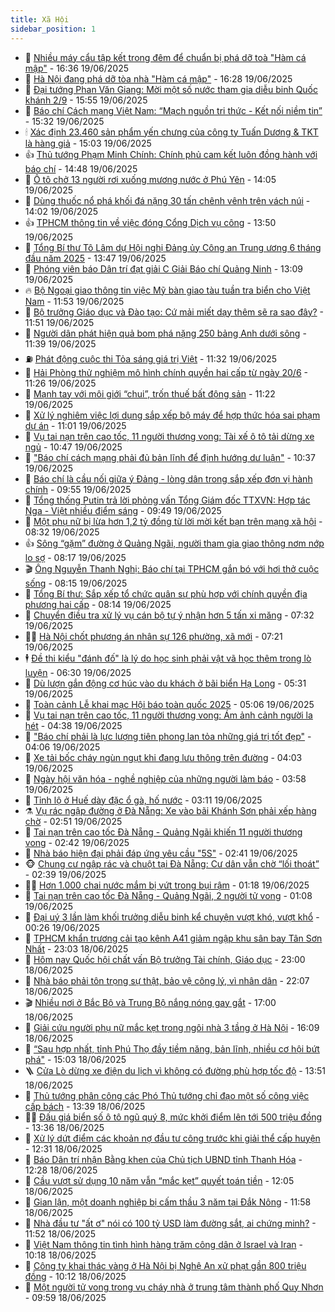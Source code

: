 ```yaml
---
title: Xã Hội
sidebar_position: 1
---
```


<!-- dantri-xa-hoi:START -->
- 🫣 [Nhiều máy cẩu tập kết trong đêm để chuẩn bị phá dỡ toà &quot;Hàm cá mập&quot;](https://dantri.com.vn/xa-hoi/nhieu-may-cau-tap-ket-trong-dem-de-chuan-bi-pha-do-toa-ham-ca-map-20250619232757189.htm) - 16:36 19/06/2025
- 💼 [Hà Nội đang phá dỡ tòa nhà &quot;Hàm cá mập&quot;](https://dantri.com.vn/xa-hoi/ha-noi-dang-pha-do-toa-nha-ham-ca-map-20250619232633397.htm) - 16:28 19/06/2025
- 🎊 [Đại tướng Phan Văn Giang: Mời một số nước tham gia diễu binh Quốc khánh 2/9](https://dantri.com.vn/xa-hoi/dai-tuong-phan-van-giang-moi-mot-so-nuoc-tham-gia-dieu-binh-quoc-khanh-29-20250619224504830.htm) - 15:55 19/06/2025
- 🙉 [Báo chí Cách mạng Việt Nam: “Mạch nguồn tri thức - Kết nối niềm tin”](https://dantri.com.vn/xa-hoi/bao-chi-cach-mang-viet-nam-mach-nguon-tri-thuc-ket-noi-niem-tin-20250619222339092.htm) - 15:32 19/06/2025
- 🕯 [Xác định 23.460 sản phẩm yến chưng của công ty Tuấn Dương &amp; TKT là hàng giả](https://dantri.com.vn/xa-hoi/xac-dinh-23460-san-pham-yen-chung-cua-cong-ty-tuan-duong-tkt-la-hang-gia-20250619215431278.htm) - 15:03 19/06/2025
- 👍 [Thủ tướng Phạm Minh Chính: Chính phủ cam kết luôn đồng hành với báo chí](https://dantri.com.vn/xa-hoi/thu-tuong-pham-minh-chinh-chinh-phu-cam-ket-luon-dong-hanh-voi-bao-chi-20250619213916159.htm) - 14:48 19/06/2025
- 🤖 [Ô tô chở 13 người rơi xuống mương nước ở Phú Yên](https://dantri.com.vn/xa-hoi/o-to-cho-13-nguoi-roi-xuong-muong-nuoc-o-phu-yen-20250619202902696.htm) - 14:05 19/06/2025
- 🙉 [Dùng thuốc nổ phá khối đá nặng 30 tấn chênh vênh trên vách núi](https://dantri.com.vn/xa-hoi/dung-thuoc-no-pha-khoi-da-nang-30-tan-chenh-venh-tren-vach-nui-20250619200739305.htm) - 14:02 19/06/2025
- 👍 [TPHCM thông tin về việc đóng Cổng Dịch vụ công](https://dantri.com.vn/xa-hoi/tphcm-thong-tin-ve-viec-dong-cong-dich-vu-cong-20250619202054705.htm) - 13:50 19/06/2025
- 🗽 [Tổng Bí thư Tô Lâm dự Hội nghị Đảng ủy Công an Trung ương 6 tháng đầu năm 2025](https://dantri.com.vn/xa-hoi/tong-bi-thu-to-lam-du-hoi-nghi-dang-uy-cong-an-trung-uong-6-thang-dau-nam-2025-20250619204727493.htm) - 13:47 19/06/2025
- 🗽 [Phóng viên báo Dân trí đạt giải C Giải Báo chí Quảng Ninh](https://dantri.com.vn/xa-hoi/phong-vien-bao-dan-tri-dat-giai-c-giai-bao-chi-quang-ninh-20250619181501596.htm) - 13:09 19/06/2025
- 🔥 [Bộ Ngoại giao thông tin việc Mỹ bàn giao tàu tuần tra biển cho Việt Nam](https://dantri.com.vn/xa-hoi/bo-ngoai-giao-thong-tin-viec-my-ban-giao-tau-tuan-tra-bien-cho-viet-nam-20250619184915834.htm) - 11:53 19/06/2025
- 🦒 [Bộ trưởng Giáo dục và Đào tạo: Cứ mải miết dạy thêm sẽ ra sao đây?](https://dantri.com.vn/xa-hoi/bo-truong-giao-duc-va-dao-tao-cu-mai-miet-day-them-se-ra-sao-day-20250619183433980.htm) - 11:51 19/06/2025
- 🧐 [Người dân phát hiện quả bom phá nặng 250 bảng Anh dưới sông](https://dantri.com.vn/xa-hoi/nguoi-dan-phat-hien-qua-bom-pha-nang-250-bang-anh-duoi-song-20250619180541673.htm) - 11:39 19/06/2025
- ⛽️ [Phát động cuộc thi Tỏa sáng giá trị Việt](https://dantri.com.vn/xa-hoi/phat-dong-cuoc-thi-toa-sang-gia-tri-viet-20250619175558939.htm) - 11:32 19/06/2025
- 🚀 [Hải Phòng thử nghiệm mô hình chính quyền hai cấp từ ngày 20/6](https://dantri.com.vn/xa-hoi/hai-phong-thu-nghiem-mo-hinh-chinh-quyen-hai-cap-tu-ngay-206-20250619174616650.htm) - 11:26 19/06/2025
- 🦒 [Mạnh tay với môi giới “chui”, trốn thuế bất động sản](https://dantri.com.vn/xa-hoi/manh-tay-voi-moi-gioi-chui-tron-thue-bat-dong-san-20250619181246558.htm) - 11:22 19/06/2025
- 🦅 [Xử lý nghiêm việc lợi dụng sắp xếp bộ máy để hợp thức hóa sai phạm dự án](https://dantri.com.vn/xa-hoi/xu-ly-nghiem-viec-loi-dung-sap-xep-bo-may-de-hop-thuc-hoa-sai-pham-du-an-20250619173912401.htm) - 11:01 19/06/2025
- 🚀 [Vụ tai nạn trên cao tốc, 11 người thương vong: Tài xế ô tô tải dừng xe ngủ](https://dantri.com.vn/xa-hoi/vu-tai-nan-tren-cao-toc-11-nguoi-thuong-vong-tai-xe-o-to-tai-dung-xe-ngu-20250619172237860.htm) - 10:47 19/06/2025
- 🦅 [&quot;Báo chí cách mạng phải đủ bản lĩnh để định hướng dư luận&quot;](https://dantri.com.vn/xa-hoi/bao-chi-cach-mang-phai-du-ban-linh-de-dinh-huong-du-luan-20250619165812510.htm) - 10:37 19/06/2025
- 🤠 [Báo chí là cầu nối giữa ý Đảng - lòng dân trong sắp xếp đơn vị hành chính](https://dantri.com.vn/xa-hoi/bao-chi-la-cau-noi-giua-y-dang-long-dan-trong-sap-xep-don-vi-hanh-chinh-20250619163247980.htm) - 09:55 19/06/2025
- 💄 [Tổng thống Putin trả lời phỏng vấn Tổng Giám đốc TTXVN: Hợp tác Nga - Việt nhiều điểm sáng](https://dantri.com.vn/xa-hoi/tong-thong-putin-tra-loi-phong-van-tong-giam-doc-ttxvn-hop-tac-nga-viet-nhieu-diem-sang-20250619164713232.htm) - 09:49 19/06/2025
- 🥷 [Một phụ nữ bị lừa hơn 1,2 tỷ đồng từ lời mời kết bạn trên mạng xã hội](https://dantri.com.vn/xa-hoi/mot-phu-nu-bi-lua-hon-12-ty-dong-tu-loi-moi-ket-ban-tren-mang-xa-hoi-20250619143737120.htm) - 08:32 19/06/2025
- 👍 [Sông “gặm” đường ở Quảng Ngãi, người tham gia giao thông nơm nớp lo sợ](https://dantri.com.vn/xa-hoi/song-gam-duong-o-quang-ngai-nguoi-tham-gia-giao-thong-nom-nop-lo-so-20250619145320130.htm) - 08:17 19/06/2025
- 🎬 [Ông Nguyễn Thanh Nghị: Báo chí tại TPHCM gắn bó với hơi thở cuộc sống](https://dantri.com.vn/xa-hoi/ong-nguyen-thanh-nghi-bao-chi-tai-tphcm-gan-bo-voi-hoi-tho-cuoc-song-20250619144429134.htm) - 08:15 19/06/2025
- 🦒 [Tổng Bí thư: Sắp xếp tổ chức quân sự phù hợp với chính quyền địa phương hai cấp](https://dantri.com.vn/xa-hoi/tong-bi-thu-sap-xep-to-chuc-quan-su-phu-hop-voi-chinh-quyen-dia-phuong-hai-cap-20250619151452391.htm) - 08:14 19/06/2025
- 🌊 [Chuyển điều tra xử lý vụ cán bộ tự ý nhận hơn 5 tấn xi măng](https://dantri.com.vn/xa-hoi/chuyen-dieu-tra-xu-ly-vu-can-bo-tu-y-nhan-hon-5-tan-xi-mang-20250619141412846.htm) - 07:32 19/06/2025
- 🧑‍💻 [Hà Nội chốt phương án nhân sự 126 phường, xã mới](https://dantri.com.vn/xa-hoi/ha-noi-chot-phuong-an-nhan-su-126-phuong-xa-moi-20250619141632569.htm) - 07:21 19/06/2025
- 🕴 [Đề thi kiểu &quot;đánh đố&quot; là lý do học sinh phải vật vã học thêm trong lò luyện](https://dantri.com.vn/xa-hoi/de-thi-kieu-danh-do-la-ly-do-hoc-sinh-phai-vat-va-hoc-them-trong-lo-luyen-20250619123449550.htm) - 06:30 19/06/2025
- 🤔 [Dù lượn gắn động cơ húc vào du khách ở bãi biển Hạ Long](https://dantri.com.vn/xa-hoi/du-luon-gan-dong-co-huc-vao-du-khach-o-bai-bien-ha-long-20250619122224297.htm) - 05:31 19/06/2025
- 💄 [Toàn cảnh Lễ khai mạc Hội báo toàn quốc 2025](https://dantri.com.vn/xa-hoi/toan-canh-le-khai-mac-hoi-bao-toan-quoc-2025-20250619114850027.htm) - 05:06 19/06/2025
- 🧠 [Vụ tai nạn trên cao tốc, 11 người thương vong: Ám ảnh cảnh người la hét](https://dantri.com.vn/xa-hoi/vu-tai-nan-tren-cao-toc-11-nguoi-thuong-vong-am-anh-canh-nguoi-la-het-20250619110719293.htm) - 04:38 19/06/2025
- 🦣 [&quot;Báo chí phải là lực lượng tiên phong lan tỏa những giá trị tốt đẹp&quot;](https://dantri.com.vn/xa-hoi/bao-chi-phai-la-luc-luong-tien-phong-lan-toa-nhung-gia-tri-tot-dep-20250619105651154.htm) - 04:06 19/06/2025
- 💫 [Xe tải bốc cháy ngùn ngụt khi đang lưu thông trên đường](https://dantri.com.vn/xa-hoi/xe-tai-boc-chay-ngun-ngut-khi-dang-luu-thong-tren-duong-20250619103303270.htm) - 04:03 19/06/2025
- 🚀 [Ngày hội văn hóa - nghề nghiệp của những người làm báo](https://dantri.com.vn/xa-hoi/ngay-hoi-van-hoa-nghe-nghiep-cua-nhung-nguoi-lam-bao-20250619104729568.htm) - 03:58 19/06/2025
- 🤔 [Tỉnh lộ ở Huế dày đặc ổ gà, hố nước](https://dantri.com.vn/xa-hoi/tinh-lo-o-hue-day-dac-o-ga-ho-nuoc-20250618175559432.htm) - 03:11 19/06/2025
- ⚗️ [Vụ rác ngập đường ở Đà Nẵng: Xe vào bãi Khánh Sơn phải xếp hàng chờ](https://dantri.com.vn/xa-hoi/vu-rac-ngap-duong-o-da-nang-xe-vao-bai-khanh-son-phai-xep-hang-cho-20250619084256101.htm) - 02:51 19/06/2025
- 🫶 [Tai nạn trên cao tốc Đà Nẵng - Quảng Ngãi khiến 11 người thương vong](https://dantri.com.vn/xa-hoi/tai-nan-tren-cao-toc-da-nang-quang-ngai-khien-11-nguoi-thuong-vong-20250619091035786.htm) - 02:42 19/06/2025
- 🌮 [Nhà báo hiện đại phải đáp ứng yêu cầu &quot;5S&quot;](https://dantri.com.vn/xa-hoi/nha-bao-hien-dai-phai-dap-ung-yeu-cau-5s-20250619091349967.htm) - 02:41 19/06/2025
- 🐵 [Chung cư ngập rác và chuột tại Đà Nẵng: Cư dân vẫn chờ “lối thoát”](https://dantri.com.vn/xa-hoi/chung-cu-ngap-rac-va-chuot-tai-da-nang-cu-dan-van-cho-loi-thoat-20250618145539004.htm) - 02:39 19/06/2025
- 🧑‍🏫 [Hơn 1.000 chai nước mắm bị vứt trong bụi rậm](https://dantri.com.vn/xa-hoi/hon-1000-chai-nuoc-mam-bi-vut-trong-bui-ram-20250619080704868.htm) - 01:18 19/06/2025
- 💫 [Tai nạn trên cao tốc Đà Nẵng - Quảng Ngãi, 2 người tử vong](https://dantri.com.vn/xa-hoi/tai-nan-tren-cao-toc-da-nang-quang-ngai-2-nguoi-tu-vong-20250619074403197.htm) - 01:08 19/06/2025
- 🦩 [Đại uý 3 lần làm khối trưởng diễu binh kể chuyện vượt khó, vượt khổ](https://dantri.com.vn/xa-hoi/dai-uy-3-lan-lam-khoi-truong-dieu-binh-ke-chuyen-vuot-kho-vuot-kho-20250618224944650.htm) - 00:26 19/06/2025
- 🦄 [TPHCM khẩn trương cải tạo kênh A41 giảm ngập khu sân bay Tân Sơn Nhất](https://dantri.com.vn/xa-hoi/tphcm-khan-truong-cai-tao-kenh-a41-giam-ngap-khu-san-bay-tan-son-nhat-20250618143512372.htm) - 23:03 18/06/2025
- 💂 [Hôm nay Quốc hội chất vấn Bộ trưởng Tài chính, Giáo dục](https://dantri.com.vn/xa-hoi/hom-nay-quoc-hoi-chat-van-bo-truong-tai-chinh-giao-duc-20250618202809387.htm) - 23:00 18/06/2025
- 💄 [Nhà báo phải tôn trọng sự thật, bảo vệ công lý, vì nhân dân](https://dantri.com.vn/xa-hoi/nha-bao-phai-ton-trong-su-that-bao-ve-cong-ly-vi-nhan-dan-20250615003426119.htm) - 22:07 18/06/2025
- 🎬 [Nhiều nơi ở Bắc Bộ và Trung Bộ nắng nóng gay gắt](https://dantri.com.vn/xa-hoi/nhieu-noi-o-bac-bo-va-trung-bo-nang-nong-gay-gat-20250618172715887.htm) - 17:00 18/06/2025
- 👀 [Giải cứu người phụ nữ mắc kẹt trong ngôi nhà 3 tầng ở Hà Nội](https://dantri.com.vn/xa-hoi/giai-cuu-nguoi-phu-nu-mac-ket-trong-ngoi-nha-3-tang-o-ha-noi-20250618230500384.htm) - 16:09 18/06/2025
- 💃 [“Sau hợp nhất, tỉnh Phú Thọ đầy tiềm năng, bản lĩnh, nhiều cơ hội bứt phá&quot;](https://dantri.com.vn/xa-hoi/sau-hop-nhat-tinh-phu-tho-day-tiem-nang-ban-linh-nhieu-co-hoi-but-pha-20250618214802046.htm) - 15:03 18/06/2025
- 🪜 [Cửa Lò dừng xe điện du lịch vì không có đường phù hợp tốc độ](https://dantri.com.vn/xa-hoi/cua-lo-dung-xe-dien-du-lich-vi-khong-co-duong-phu-hop-toc-do-20250618184721716.htm) - 13:51 18/06/2025
- 📝 [Thủ tướng phân công các Phó Thủ tướng chỉ đạo một số công việc cấp bách](https://dantri.com.vn/xa-hoi/thu-tuong-phan-cong-cac-pho-thu-tuong-chi-dao-mot-so-cong-viec-cap-bach-20250618195107792.htm) - 13:39 18/06/2025
- 🧑‍💻 [Đấu giá biển số ô tô ngũ quý 8, mức khởi điểm lên tới 500 triệu đồng](https://dantri.com.vn/xa-hoi/dau-gia-bien-so-o-to-ngu-quy-8-muc-khoi-diem-len-toi-500-trieu-dong-20250618194202796.htm) - 13:36 18/06/2025
- 👺 [Xử lý dứt điểm các khoản nợ đầu tư công trước khi giải thể cấp huyện](https://dantri.com.vn/xa-hoi/xu-ly-dut-diem-cac-khoan-no-dau-tu-cong-truoc-khi-giai-the-cap-huyen-20250618185747796.htm) - 12:31 18/06/2025
- 🌮 [Báo Dân trí nhận Bằng khen của Chủ tịch UBND tỉnh Thanh Hóa](https://dantri.com.vn/xa-hoi/bao-dan-tri-nhan-bang-khen-cua-chu-tich-ubnd-tinh-thanh-hoa-20250618191435415.htm) - 12:28 18/06/2025
- 🤭 [Cầu vượt sử dụng 10 năm vẫn “mắc kẹt” quyết toán tiền](https://dantri.com.vn/xa-hoi/cau-vuot-su-dung-10-nam-van-mac-ket-quyet-toan-tien-20250618130208055.htm) - 12:05 18/06/2025
- 💪 [Gian lận, một doanh nghiệp bị cấm thầu 3 năm tại Đắk Nông](https://dantri.com.vn/xa-hoi/gian-lan-mot-doanh-nghiep-bi-cam-thau-3-nam-tai-dak-nong-20250618154618987.htm) - 11:58 18/06/2025
- 🧰 [Nhà đầu tư &quot;ất ơ&quot; nói có 100 tỷ USD làm đường sắt, ai chứng minh?](https://dantri.com.vn/xa-hoi/nha-dau-tu-at-o-noi-co-100-ty-usd-lam-duong-sat-ai-chung-minh-20250618181348492.htm) - 11:52 18/06/2025
- 🤡 [Việt Nam thông tin tình hình hàng trăm công dân ở Israel và Iran](https://dantri.com.vn/xa-hoi/viet-nam-thong-tin-tinh-hinh-hang-tram-cong-dan-o-israel-va-iran-20250618170025749.htm) - 10:18 18/06/2025
- 🦆 [Công ty khai thác vàng ở Hà Nội bị Nghệ An xử phạt gần 800 triệu đồng](https://dantri.com.vn/xa-hoi/cong-ty-khai-thac-vang-o-ha-noi-bi-nghe-an-xu-phat-gan-800-trieu-dong-20250618112135019.htm) - 10:12 18/06/2025
- 🦍 [Một người tử vong trong vụ cháy nhà ở trung tâm thành phố Quy Nhơn](https://dantri.com.vn/xa-hoi/mot-nguoi-tu-vong-trong-vu-chay-nha-o-trung-tam-thanh-pho-quy-nhon-20250618162049713.htm) - 09:59 18/06/2025<!-- dantri-xa-hoi:END -->
